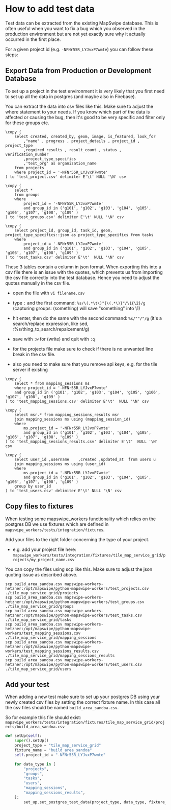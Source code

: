 # How to add test data
Test data can be extracted from the existing MapSwipe database. This is often useful when you want to fix a bug which you observed in the production environment but are not yet exactly sure why it actually occurred in the first place.

For a given project id (e.g. `-NFNr55R_LYJvxP7wmte`) you can follow these steps:

## Export Data from Production or Development Database
To set up a project in the test environment it is very likely that you first need to set up all the data in postgres (and maybe also in Firebase).

You can extract the data into csv files like this. Make sure to adjust the where statement to your needs. If you know which part of the data is affected or causing the bug, then it's good to be very specific and filter only for these groups etc.

```
\copy (
	select created, created_by, geom, image, is_featured, look_for
		,"name" , progress , project_details , project_id , project_type
		,required_results , result_count , status , verification_number
		,project_type_specifics
		,'test_org' as organization_name
	from projects
	where project_id = '-NFNr55R_LYJvxP7wmte'
) to 'test_project.csv' delimiter E'\t' NULL '\N' csv
```

```
\copy (
	select *
	from groups
	where
		project_id = '-NFNr55R_LYJvxP7wmte'
		and group_id in ('g101', 'g102', 'g103', 'g104', 'g105', 'g106', 'g107', 'g108', 'g109' )
) to 'test_groups.csv' delimiter E'\t' NULL '\N' csv
```

```
\copy (
	select project_id, group_id, task_id, geom, project_type_specifics::json as project_type_specifics from tasks
	where
		project_id = '-NFNr55R_LYJvxP7wmte'
		and group_id in ('g101', 'g102', 'g103', 'g104', 'g105', 'g106', 'g107', 'g108', 'g109' )
) to 'test_tasks.csv' delimiter E'\t'  NULL '\N' csv
```

These 3 tables contain a column in json format. When exporting this into a csv file there is an issue with the quotes, which prevents us from importing the csv file correctly into the test database. Hence you need to adjust the quotes manually in the csv file.

* open the file with `vi filename.csv`
* type `:` and the first command: `%s/\(.*\t\)"{\(.*\)}"/\1{\2}/g` (capturing groups: \(something\) will save "something" into \1)
* hit enter, then do the same with the second command: `%s/""/"/g` (it's a search/replace expression, like sed, :%s/thing_to_search/repalcement/g)
* save with `:w` for (write) and quit with `:q`

* for the projects file make sure to check if there is no unwanted line break in the csv file.
* also you need to make sure that you remove api keys, e.g. for the tile server if existing

```
\copy (
	select * from mapping_sessions ms
	where project_id = '-NFNr55R_LYJvxP7wmte'
	and group_id in ('g101', 'g102', 'g103', 'g104', 'g105', 'g106', 'g107', 'g108', 'g109' )
) to 'test_mapping_sessions.csv' delimiter E'\t'  NULL '\N' csv
```

```
\copy (
	select msr.* from mapping_sessions_results msr
	join mapping_sessions ms using (mapping_session_id)
	where
		ms.project_id = '-NFNr55R_LYJvxP7wmte'
		and group_id in ('g101', 'g102', 'g103', 'g104', 'g105', 'g106', 'g107', 'g108', 'g109' )
) to 'test_mapping_sessions_results.csv' delimiter E'\t'  NULL '\N' csv
```

```
\copy (
	select user_id ,username	,created ,updated_at  from users u
	join mapping_sessions ms using (user_id)
	where
		ms.project_id = '-NFNr55R_LYJvxP7wmte'
		and group_id in ('g101', 'g102', 'g103', 'g104', 'g105', 'g106', 'g107', 'g108', 'g109' )
	group by user_id
) to 'test_users.csv' delimiter E'\t' NULL '\N' csv
```

## Copy files to fixtures
When testing some mapswipe_workers functionality which relies on the postgres DB we use fixtures which are defined in `mapswipe_workers/tests/integration/fixtures`.

Add your files to the right folder concerning the type of your project.
* e.g. add your project file here: `mapswipe_workers/tests/integration/fixtures/tile_map_service_grid/projects/my_project_name.csv`

You can copy the files using scp like this. Make sure to adjust the json quoting issue as described above.

```
scp build_area_sandoa.csv mapswipe-workers-hetzner:/opt/mapswipe/python-mapswipe-workers/test_projects.csv ./tile_map_service_grid/projects
scp build_area_sandoa.csv mapswipe-workers-hetzner:/opt/mapswipe/python-mapswipe-workers/test_groups.csv ./tile_map_service_grid/groups
scp build_area_sandoa.csv mapswipe-workers-hetzner:/opt/mapswipe/python-mapswipe-workers/test_tasks.csv ./tile_map_service_grid/tasks
scp build_area_sandoa.csv mapswipe-workers-hetzner:/opt/mapswipe/python-mapswipe-workers/test_mapping_sessions.csv ./tile_map_service_grid/mapping_sessions
scp build_area_sandoa.csv mapswipe-workers-hetzner:/opt/mapswipe/python-mapswipe-workers/test_mapping_sessions_results.csv ./tile_map_service_grid/mapping_sessions_results
scp build_area_sandoa.csv mapswipe-workers-hetzner:/opt/mapswipe/python-mapswipe-workers/test_users.csv ./tile_map_service_grid/users
```

## Add your test
When adding a new test make sure to set up your postgres DB using your newly created csv files by setting the correct fixture name. In this case all the csv files should be named `build_area_sandoa.csv`.

So for example this file should exist: `mapswipe_workers/tests/integration/fixtures/tile_map_service_grid/projects/build_area_sandoa.csv`

```python
def setUp(self):
	super().setUp()
	project_type = "tile_map_service_grid"
	fixture_name = "build_area_sandoa"
	self.project_id = "-NFNr55R_LYJvxP7wmte"

	for data_type in [
		"projects",
		"groups",
		"tasks",
		"users",
		"mapping_sessions",
		"mapping_sessions_results",
	]:
		set_up.set_postgres_test_data(project_type, data_type, fixture_name)
```

